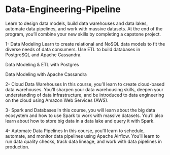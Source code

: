 # Data-Engineering-Pipeline
Learn to design data models, build data warehouses and data lakes, automate data pipelines, and work with massive datasets. At the end of the program, you’ll combine your new skills by completing a capstone project.

1- Data Modeling
Learn to create relational and NoSQL data models to fit the diverse needs of data consumers. Use ETL to build databases in PostgreSQL and Apache Cassandra.

Data Modeling & ETL with Postgres

Data Modeling with Apache Cassandra

2- Cloud Data Warehouses
In this course, you’ll learn to create cloud-based data warehouses. You’ll sharpen your data warehousing skills, deepen your understanding of data infrastructure, and be introduced to data engineering on the cloud using Amazon Web Services (AWS).

3- Spark and Databases
In this course, you will learn about the big data ecosystem and how to use Spark to work with massive datasets. You’ll also learn about how to store big data in a data lake and query it with Spark.

4- Automate Data Pipelines
In this course, you’ll learn to schedule, automate, and monitor data pipelines using Apache Airflow. You’ll learn to run data quality checks, track data lineage, and work with data pipelines in production.

